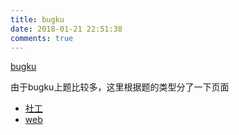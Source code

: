 ```yaml
---
title: bugku
date: 2018-01-21 22:51:38
comments: true
---
```

[bugku](https://ctf.bugku.com/)

由于bugku上题比较多，这里根据题的类型分了一下页面

- [社工](Social-engineering.html)
- [web](web.html)

